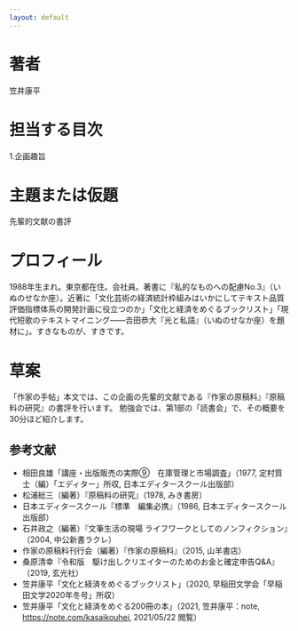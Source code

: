 ```yaml
---
layout: default
---
```


# 著者
笠井康平

# 担当する目次
1.企画趣旨

# 主題または仮題
先輩的文献の書評

# プロフィール
1988年生まれ。東京都在住。会社員。著書に『私的なものへの配慮No.3』（いぬのせなか座）。近著に「文化芸術の経済統計枠組みはいかにしてテキスト品質評価指標体系の開発計画に役立つのか」「文化と経済をめぐるブックリスト」「現代短歌のテキストマイニング――𠮷田恭大『光と私語』（いぬのせなか座）を題材に」。すきなものが、すきです。

# 草案
「作家の手帖」本文では、この企画の先輩的文献である『作家の原稿料』『原稿料の研究』の書評を行います。
勉強会では、第1部の「読書会」で、その概要を30分ほど紹介します。

## 参考文献
- 相田良雄「講座・出版販売の実際⑨　在庫管理と市場調査」（1977, 定村質士（編）「エディター」所収, 日本エディタースクール出版部）
- 松浦総三（編著）『原稿料の研究』（1978, みき書房）
- 日本エディタースクール『標準　編集必携』（1986, 日本エディタースクール出版部）
- 石井政之（編著）『文筆生活の現場 ライフワークとしてのノンフィクション』（2004, 中公新書ラクレ）
- 作家の原稿料刊行会（編著）『作家の原稿料』（2015, 山羊書店）
- 桑原清幸『令和版　駆け出しクリエイターのためのお金と確定申告Q&A』（2019, 玄光社）
- 笠井康平「文化と経済をめぐるブックリスト」（2020, 早稲田文学会「早稲田文学2020年冬号」所収）
- 笠井康平「文化と経済をめぐる200冊の本」（2021, 笠井康平：note, https://note.com/kasaikouhei, 2021/05/22 閲覧）
